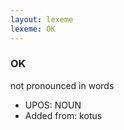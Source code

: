 ```yaml
---
layout: lexeme
lexeme: OK
---
```


###  OK

not pronounced in words
* UPOS:  NOUN
* Added from:  kotus


